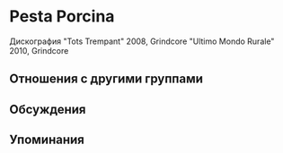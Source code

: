 # Pesta Porcina

Дискография
"Tots Trempant" 2008, Grindcore
"Ultimo Mondo Rurale" 2010, Grindcore

## Отношения с другими группами


## Обсуждения


## Упоминания

